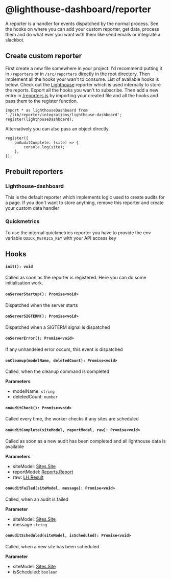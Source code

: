 # @lighthouse-dashboard/reporter

A reporter is a handler for events dispatched by the normal process. See the hooks
on where you can add your custom reporter, get data, process them and do what ever you want with them
like send emails or integrate a slackbot.

## Create custom reporter
First create a new file somewhere in your project. I'd recommend putting it in `/reporters` or in `/src/reporters` directly in the root directory.
Then implement all the hooks your wan't to consume. List of available hooks is below.
Check out the [Lighthouse](./integrations/lighthouse-dashboard.js) reporter which is used internally to store the reports.
Export all the hooks you wan't to subscribe. Then add a new entry in [/reporters.js](../../reporters.js) by importing your created file and all the hooks
and pass them to the register function.

    import * as lighthouseDashboard from './lib/reporter/integrations/lighthouse-dashboard';
    register(lighthouseDashboard);


Alternatively you can also pass an object directly

    register({
        onAuditComplete: (site) => {
            console.log(site);
        },
    });

## Prebuilt reporters

### Lighthouse-dashboard
This is the default reporter which implements logic used to create audits for a page. If you don't want to store anything,
remove this reporter and create your custom data handler

### Quickmetrics
To use the internal quickmetrics reporter you have to provide the env variable
`QUICK_METRICS_KEY` with your API access key

## Hooks

#### `init(): void`
Called as soon as the reporter is registered. Here you can do some initialisation work.

#### `onServerStartup(): Promise<void>`
Dispatched when the server starts

#### `onServerSIGTERM(): Promise<void>`
Dispatched when a SIGTERM signal is dispatched

#### `onServerError(): Promise<void>`
If any unhandeled error occurs, this event is dispatched

#### `onCleanup(modelName, deletedCount): Promise<void>`
Called, when the cleanup command is completed

**Parameters**
- modelName: `string`
- deletedCount: `number`

#### `onAuditCheck(): Promise<void>`
Called every time, the worker checks if any sites are scheduled

#### `onAuditComplete(siteModel, reportModel, raw): Promise<void>`
Called as soon as a new audit has been completed and all lighthouse data is available

**Parameters**
- siteModel: [Sites.Site](../shared/types/Sites.d.ts)
- reportModel: [Reports.Report](../shared/types/Reports.d.ts)
- raw: [LH.Result](https://github.com/GoogleChrome/lighthouse/blob/c54721a22012d9b0f8c0680338de519bf9d0df8d/types/lhr.d.ts)


#### `onAuditFailed(siteModel, message): Promise<void>`
Called, when an audit is failed

**Parameter**
- siteModel: [Sites.Site](../shared/types/Sites.d.ts)
- message `string`

#### `onAuditScheduled(siteModel, isScheduled): Promise<void>`
Called, when a new site has been scheduled

**Parameter**
- siteModel: [Sites.Site](../shared/types/Sites.d.ts)
- isScheduled: `boolean`

